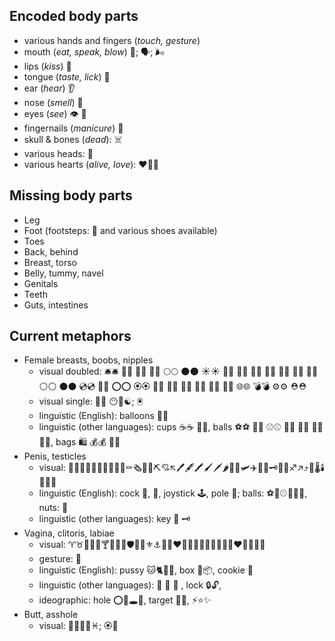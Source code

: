 Encoded body parts
------------------
- various hands and fingers (*touch, gesture*) 
- mouth (*eat, speak, blow*) 👄; 🗣; 🌬
- lips (*kiss*) 💋
- tongue (*taste, lick*) 👅
- ear (*hear*) 👂
- nose (*smell*) 👃
- eyes (*see*) 👁 👀
- fingernails (*manicure*) 💅
- skull & bones (*dead*): ☠️
- various heads: 🗿
- various hearts (*alive, love*): ❤️💟💓

Missing body parts
------------------

- Leg
- Foot (footsteps: 👣 and various shoes available)
- Toes
- Back, behind
- Breast, torso
- Belly, tummy, navel
- Genitals
- Teeth
- Guts, intestines

Current metaphors
-----------------

- Female breasts, boobs, nipples
  * visual doubled: 🛎🛎 🔔🔔 🍩🍩 🌰🌰 🌕🌕 🌑🌑 ☀️☀️ 🍏🍏 🍎🍎 🍊🍊 🍅🍅 🍘🍘 🍔🍔 🍮🍮 ⚪️⚪️ ⚫️⚫️ 💿💿 📀📀 ⭕️⭕️ 🏵🏵 🌼🌼 🌸🌸 🚨🚨 🎯🎯 🔅🔅 🔆🔆 🌐🌐 💣💣 ⚙⚙ ⛑⛑ 
  * visual single: 🍒👀 😶🐽☯️; 🖲
  * linguistic (English): balloons 🎈🎈
  * linguistic (other languages): cups  ☕️☕️ 🍵🍵,  balls  ⚽️⚽️ 🏀🏀 ⚾️⚾️ 🎾🎾 🏐🏐 🎱🎱 🔮🔮, bags 🛍 💰💰 👜👜
- Penis, testicles
  * visual: 🍌🌭🍗🍖🍍🍡🍢🍾🐛💊⚰🗞📏🔨⛏💘↖️🖊🖋🖍🖌🗡🌶🍼🚀🛩✈️🔦🔑🗝🏈🏉♐️↗️⤴️🔧🌡🕯📍🌵👃
  * linguistic (English): cock 🐓, 📯,  joystick 🕹, pole 🚩;  balls: ⚽️🏀⚾️🎾🏐🎱, nuts: 🌰 
  * linguistic (other languages): key 🔑 🗝
- Vagina, clitoris, labiae
  * visual: ♈️♉️🌷🌮🍕🍸🍷🍰🍑🛡🍣🔱⚜⚓️📐🏈❤️💛💚💙💜💓💗💖💝💟♥️🍁🎄🔥💎
  * gesture: 🖖
  * linguistic (English): pussy 🐱🐈🐆🐅, box  🕋📦,  cookie 🍪
  * linguistic (other languages): 🐌 🐚 🐇 , lock 🔒🔓,
  * ideographic: hole ⭕️🔞🕳🍩, target  🎯🏁, ⚡️⭐️✨
- Butt, asshole
  * visual: 🍑🍏🍎🍐♓️; 🏵🍩
